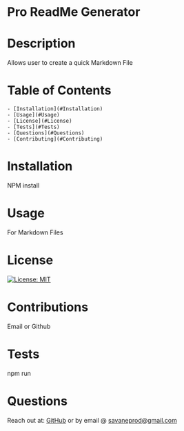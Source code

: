 # Pro ReadMe Generator
  # Description
  Allows user to create a quick Markdown File
  # Table of Contents
    - [Installation](#Installation)
    - [Usage](#Usage)
    - [License](#License)
    - [Tests](#Tests)
    - [Questions](#Questions)
    - [Contributing](#Contributing)
  # Installation
  NPM install
  # Usage
  For Markdown Files
  # License
  [![License: MIT](https://img.shields.io/badge/License-MIT-red.svg)](https://opensource.org/licenses/MIT)
  # Contributions
  Email or Github
  # Tests
  npm run
  # Questions
  Reach out at:
  <a href='https://github.com/undefined'>GitHub</a> or by email @ savaneprod@gmail.com
  